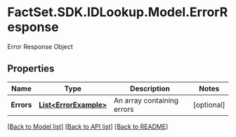 # FactSet.SDK.IDLookup.Model.ErrorResponse
Error Response Object

## Properties

Name | Type | Description | Notes
------------ | ------------- | ------------- | -------------
**Errors** | [**List&lt;ErrorExample&gt;**](ErrorExample.md) | An array containing errors | [optional] 

[[Back to Model list]](../README.md#documentation-for-models) [[Back to API list]](../README.md#documentation-for-api-endpoints) [[Back to README]](../README.md)


